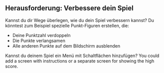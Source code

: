 ## Herausforderung: Verbessere dein Spiel

Kannst du dir Wege überlegen, wie du dein Spiel verbessern kannst? Du könntest zum Beispiel spezielle Punkt-Figuren erstellen, die:

+ Deine Punktzahl verdoppeln
+ Die Punkte verlangsamen
+ Alle anderen Punkte auf dem Bildschirm ausblenden

Kannst du deinem Spiel ein Menü mit Schaltflächen hinzufügen? You could add a screen with instructions or a separate screen for showing the high score.